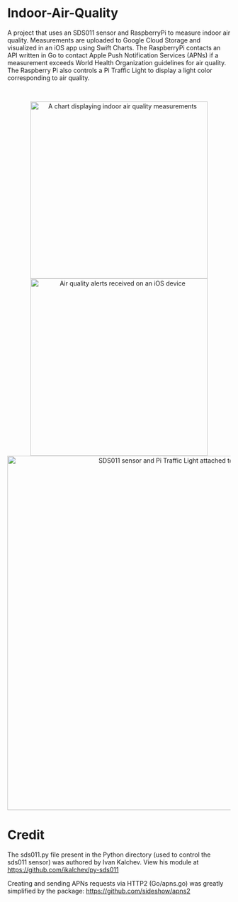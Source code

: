 # Indoor-Air-Quality
A project that uses an SDS011 sensor and RaspberryPi to measure indoor air quality.  Measurements are uploaded to Google Cloud Storage and visualized in an iOS app using Swift Charts. The RaspberryPi contacts an API written in Go to contact Apple Push Notification Services (APNs) if a measurement exceeds World Health Organization guidelines for air quality. The Raspberry Pi also controls a Pi Traffic Light to display a light color corresponding to air quality. 

<br>

<p align="center">
      <img width="400" src="https://github.com/harr1424/Indoor-Air-Quality/blob/main/images/chart.png" alt="A chart displaying indoor air quality measurements">
       <spacer type="horizontal" width="200"></spacer>
    <img width="400" src="https://github.com/harr1424/Indoor-Air-Quality/blob/main/images/alerts.png" alt="Air quality alerts received on an iOS device">
    <img width="800" src="https://github.com/harr1424/Indoor-Air-Quality/blob/main/images/pi.png" alt="SDS011 sensor and Pi Traffic Light attached to a Raspberry Pi">
</p>



# Credit 
The sds011.py file present in the Python directory (used to control the sds011 sensor) was authored by Ivan Kalchev. View his module at https://github.com/ikalchev/py-sds011

Creating and sending APNs requests via HTTP2 (Go/apns.go) was greatly simplified by the package: https://github.com/sideshow/apns2
